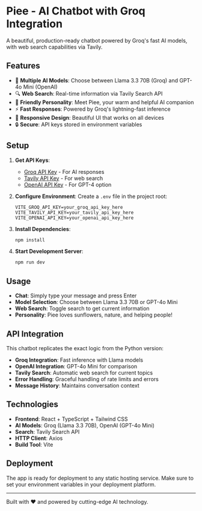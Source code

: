 # Piee - AI Chatbot with Groq Integration

A beautiful, production-ready chatbot powered by Groq's fast AI models, with web search capabilities via Tavily.

## Features

- 🤖 **Multiple AI Models**: Choose between Llama 3.3 70B (Groq) and GPT-4o Mini (OpenAI)
- 🔍 **Web Search**: Real-time information via Tavily Search API
- 🌻 **Friendly Personality**: Meet Piee, your warm and helpful AI companion
- ⚡ **Fast Responses**: Powered by Groq's lightning-fast inference
- 📱 **Responsive Design**: Beautiful UI that works on all devices
- 🔒 **Secure**: API keys stored in environment variables

## Setup

1. **Get API Keys**:
   - [Groq API Key](https://console.groq.com/keys) - For AI responses
   - [Tavily API Key](https://app.tavily.com/home) - For web search
   - [OpenAI API Key](https://platform.openai.com/api-keys) - For GPT-4 option

2. **Configure Environment**:
   Create a `.env` file in the project root:
   ```env
   VITE_GROQ_API_KEY=your_groq_api_key_here
   VITE_TAVILY_API_KEY=your_tavily_api_key_here
   VITE_OPENAI_API_KEY=your_openai_api_key_here
   ```

3. **Install Dependencies**:
   ```bash
   npm install
   ```

4. **Start Development Server**:
   ```bash
   npm run dev
   ```

## Usage

- **Chat**: Simply type your message and press Enter
- **Model Selection**: Choose between Llama 3.3 70B or GPT-4o Mini
- **Web Search**: Toggle search to get current information
- **Personality**: Piee loves sunflowers, nature, and helping people!

## API Integration

This chatbot replicates the exact logic from the Python version:

- **Groq Integration**: Fast inference with Llama models
- **OpenAI Integration**: GPT-4o Mini for comparison
- **Tavily Search**: Automatic web search for current topics
- **Error Handling**: Graceful handling of rate limits and errors
- **Message History**: Maintains conversation context

## Technologies

- **Frontend**: React + TypeScript + Tailwind CSS
- **AI Models**: Groq (Llama 3.3 70B), OpenAI (GPT-4o Mini)
- **Search**: Tavily Search API
- **HTTP Client**: Axios
- **Build Tool**: Vite

## Deployment

The app is ready for deployment to any static hosting service. Make sure to set your environment variables in your deployment platform.

---

Built with ❤️ and powered by cutting-edge AI technology.